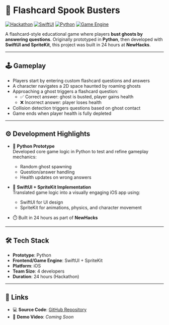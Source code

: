 # 👻 Flashcard Spook Busters

[![Hackathon](https://img.shields.io/badge/Built%20at-NewHacks-ff69b4?style=for-the-badge)](https://newhacks.ca/)
[![SwiftUI](https://img.shields.io/badge/Frontend-SwiftUI-FA7343?style=for-the-badge&logo=swift&logoColor=white)](https://developer.apple.com/xcode/swiftui/)
[![Python](https://img.shields.io/badge/Prototype-Python-3776AB?style=for-the-badge&logo=python&logoColor=white)](https://www.python.org/)
[![Game Engine](https://img.shields.io/badge/Engine-SpriteKit-0A84FF?style=for-the-badge&logo=apple&logoColor=white)](https://developer.apple.com/spritekit/)

A flashcard-style educational game where players **bust ghosts by answering questions**. Originally prototyped in **Python**, then developed with **SwiftUI and SpriteKit**, this project was built in 24 hours at **NewHacks**.

---

## 🕹️ Gameplay

- Players start by entering custom flashcard questions and answers
- A character navigates a 2D space haunted by roaming ghosts
- Approaching a ghost triggers a flashcard question:
  - ✅ Correct answer: ghost is busted, player gains health  
  - ❌ Incorrect answer: player loses health
- Collision detection triggers questions based on ghost contact
- Game ends when player health is fully depleted

---

## ⚙️ Development Highlights

- 🧠 **Python Prototype**  
  Developed core game logic in Python to test and refine gameplay mechanics:
  - Random ghost spawning  
  - Question/answer handling  
  - Health updates on wrong answers

- 🎨 **SwiftUI + SpriteKit Implementation**  
  Translated game logic into a visually engaging iOS app using:
  - SwiftUI for UI design  
  - SpriteKit for animations, physics, and character movement

- ⏱️ Built in 24 hours as part of **NewHacks**

---

## 🛠 Tech Stack

- **Prototype**: Python  
- **Frontend/Game Engine**: SwiftUI + SpriteKit  
- **Platform**: iOS  
- **Team Size**: 4 developers  
- **Duration**: 24 hours (Hackathon)

---

## 🔗 Links

- 💻 **Source Code**: [GitHub Repository](https://github.com/nathwung/flashcard-spook-busters)  
- 🎥 **Demo Video**: _Coming Soon_
